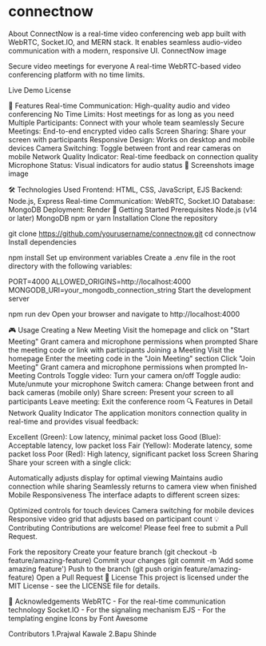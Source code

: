 # connectnow
About ConnectNow is a real-time video conferencing web app built with WebRTC, Socket.IO, and MERN stack. It enables seamless audio-video communication with a modern, responsive UI.
ConnectNow
image

Secure video meetings for everyone
A real-time WebRTC-based video conferencing platform with no time limits.

Live Demo License

🌟 Features
Real-time Communication: High-quality audio and video conferencing
No Time Limits: Host meetings for as long as you need
Multiple Participants: Connect with your whole team seamlessly
Secure Meetings: End-to-end encrypted video calls
Screen Sharing: Share your screen with participants
Responsive Design: Works on desktop and mobile devices
Camera Switching: Toggle between front and rear cameras on mobile
Network Quality Indicator: Real-time feedback on connection quality
Microphone Status: Visual indicators for audio status
📱 Screenshots
image image

🛠️ Technologies Used
Frontend: HTML, CSS, JavaScript, EJS
Backend: Node.js, Express
Real-time Communication: WebRTC, Socket.IO
Database: MongoDB
Deployment: Render
🚀 Getting Started
Prerequisites
Node.js (v14 or later)
MongoDB
npm or yarn
Installation
Clone the repository

git clone https://github.com/yourusername/connectnow.git
cd connectnow
Install dependencies

npm install
Set up environment variables Create a .env file in the root directory with the following variables:

PORT=4000
ALLOWED_ORIGINS=http://localhost:4000
MONGODB_URI=your_mongodb_connection_string
Start the development server

npm run dev
Open your browser and navigate to http://localhost:4000

🎮 Usage
Creating a New Meeting
Visit the homepage and click on "Start Meeting"
Grant camera and microphone permissions when prompted
Share the meeting code or link with participants
Joining a Meeting
Visit the homepage
Enter the meeting code in the "Join Meeting" section
Click "Join Meeting"
Grant camera and microphone permissions when prompted
In-Meeting Controls
Toggle video: Turn your camera on/off
Toggle audio: Mute/unmute your microphone
Switch camera: Change between front and back cameras (mobile only)
Share screen: Present your screen to all participants
Leave meeting: Exit the conference room
🔍 Features in Detail
Network Quality Indicator
The application monitors connection quality in real-time and provides visual feedback:

Excellent (Green): Low latency, minimal packet loss
Good (Blue): Acceptable latency, low packet loss
Fair (Yellow): Moderate latency, some packet loss
Poor (Red): High latency, significant packet loss
Screen Sharing
Share your screen with a single click:

Automatically adjusts display for optimal viewing
Maintains audio connection while sharing
Seamlessly returns to camera view when finished
Mobile Responsiveness
The interface adapts to different screen sizes:

Optimized controls for touch devices
Camera switching for mobile devices
Responsive video grid that adjusts based on participant count
💡 Contributing
Contributions are welcome! Please feel free to submit a Pull Request.

Fork the repository
Create your feature branch (git checkout -b feature/amazing-feature)
Commit your changes (git commit -m 'Add some amazing feature')
Push to the branch (git push origin feature/amazing-feature)
Open a Pull Request
📄 License
This project is licensed under the MIT License - see the LICENSE file for details.

🙏 Acknowledgements
WebRTC - For the real-time communication technology
Socket.IO - For the signaling mechanism
EJS - For the templating engine
Icons by Font Awesome

Contributors
1.Prajwal Kawale
2.Bapu Shinde
